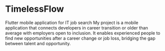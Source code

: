 # TimelessFlow
Flutter mobile application for IT job search 
 My project is a mobile application that connects developers in career transition or older than average with
employers open to inclusion. It enables experienced people to find new opportunities after a career change or job loss, bridging the gap between talent and opportunity. 